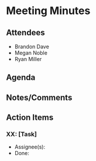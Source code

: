 # Meeting Minutes

##  Attendees
* Brandon Dave
* Megan Noble
* Ryan Miller 

##  Agenda

##  Notes/Comments

##  Action Items
###  XX:  [Task]
- Assignee(s):  
- Done:  
